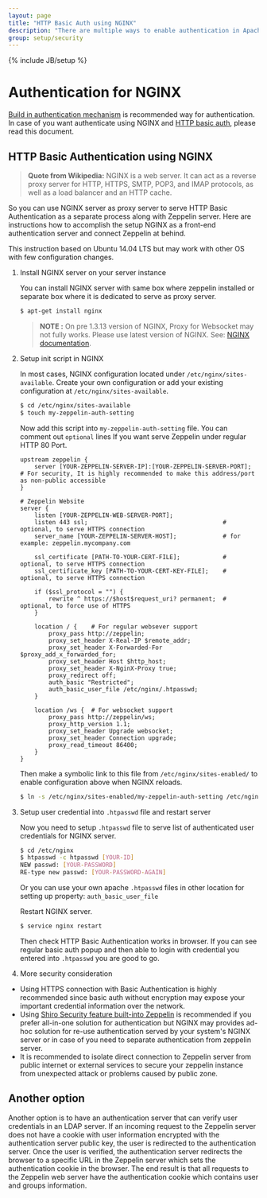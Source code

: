 ```yaml
---
layout: page
title: "HTTP Basic Auth using NGINX"
description: "There are multiple ways to enable authentication in Apache Zeppelin. This page describes HTTP basic auth using NGINX."
group: setup/security
---
```

<!--
Licensed under the Apache License, Version 2.0 (the "License");
you may not use this file except in compliance with the License.
You may obtain a copy of the License at

http://www.apache.org/licenses/LICENSE-2.0

Unless required by applicable law or agreed to in writing, software
distributed under the License is distributed on an "AS IS" BASIS,
WITHOUT WARRANTIES OR CONDITIONS OF ANY KIND, either express or implied.
See the License for the specific language governing permissions and
limitations under the License.
-->
{% include JB/setup %}

# Authentication for NGINX

<div id="toc"></div>

[Build in authentication mechanism](./shiro_authentication.html) is recommended way for authentication. In case of you want authenticate using NGINX and [HTTP basic auth](https://en.wikipedia.org/wiki/Basic_access_authentication), please read this document.

## HTTP Basic Authentication using NGINX

> **Quote from Wikipedia:** NGINX is a web server. It can act as a reverse proxy server for HTTP, HTTPS, SMTP, POP3, and IMAP protocols, as well as a load balancer and an HTTP cache.

So you can use NGINX server as proxy server to serve HTTP Basic Authentication as a separate process along with Zeppelin server.
Here are instructions how to accomplish the setup NGINX as a front-end authentication server and connect Zeppelin at behind.

This instruction based on Ubuntu 14.04 LTS but may work with other OS with few configuration changes.

1. Install NGINX server on your server instance

    You can install NGINX server with same box where zeppelin installed or separate box where it is dedicated to serve as proxy server.

    ```bash
    $ apt-get install nginx
    ```
    > **NOTE :** On pre 1.3.13 version of NGINX, Proxy for Websocket may not fully works. Please use latest version of NGINX. See: [NGINX documentation](https://www.nginx.com/blog/websocket-nginx/).

1. Setup init script in NGINX

    In most cases, NGINX configuration located under `/etc/nginx/sites-available`. Create your own configuration or add your existing configuration at `/etc/nginx/sites-available`.

    ```bash
    $ cd /etc/nginx/sites-available
    $ touch my-zeppelin-auth-setting
    ```

    Now add this script into `my-zeppelin-auth-setting` file. You can comment out `optional` lines If you want serve Zeppelin under regular HTTP 80 Port.

    ```
    upstream zeppelin {
        server [YOUR-ZEPPELIN-SERVER-IP]:[YOUR-ZEPPELIN-SERVER-PORT];   # For security, It is highly recommended to make this address/port as non-public accessible
    }

    # Zeppelin Website
    server {
        listen [YOUR-ZEPPELIN-WEB-SERVER-PORT];
        listen 443 ssl;                                      # optional, to serve HTTPS connection
        server_name [YOUR-ZEPPELIN-SERVER-HOST];             # for example: zeppelin.mycompany.com

        ssl_certificate [PATH-TO-YOUR-CERT-FILE];            # optional, to serve HTTPS connection
        ssl_certificate_key [PATH-TO-YOUR-CERT-KEY-FILE];    # optional, to serve HTTPS connection

        if ($ssl_protocol = "") {
            rewrite ^ https://$host$request_uri? permanent;  # optional, to force use of HTTPS
        }

        location / {    # For regular websever support
            proxy_pass http://zeppelin;
            proxy_set_header X-Real-IP $remote_addr;
            proxy_set_header X-Forwarded-For $proxy_add_x_forwarded_for;
            proxy_set_header Host $http_host;
            proxy_set_header X-NginX-Proxy true;
            proxy_redirect off;
            auth_basic "Restricted";
            auth_basic_user_file /etc/nginx/.htpasswd;
        }

        location /ws {  # For websocket support
            proxy_pass http://zeppelin/ws;
            proxy_http_version 1.1;
            proxy_set_header Upgrade websocket;
            proxy_set_header Connection upgrade;
            proxy_read_timeout 86400;
        }
    }
    ```

    Then make a symbolic link to this file from `/etc/nginx/sites-enabled/` to enable configuration above when NGINX reloads.

    ```bash
    $ ln -s /etc/nginx/sites-enabled/my-zeppelin-auth-setting /etc/nginx/sites-available/my-zeppelin-auth-setting
    ```

1. Setup user credential into `.htpasswd` file and restart server

    Now you need to setup `.htpasswd` file to serve list of authenticated user credentials for NGINX server.

    ```bash
    $ cd /etc/nginx
    $ htpasswd -c htpasswd [YOUR-ID]
    NEW passwd: [YOUR-PASSWORD]
    RE-type new passwd: [YOUR-PASSWORD-AGAIN]
    ```
    Or you can use your own apache `.htpasswd` files in other location for setting up property: `auth_basic_user_file`

    Restart NGINX server.

    ```bash
    $ service nginx restart
    ```
    Then check HTTP Basic Authentication works in browser. If you can see regular basic auth popup and then able to login with credential you entered into `.htpasswd` you are good to go.

1. More security consideration

* Using HTTPS connection with Basic Authentication is highly recommended since basic auth without encryption may expose your important credential information over the network.
* Using [Shiro Security feature built-into Zeppelin](./shiro_authentication.html) is recommended if you prefer all-in-one solution for authentication but NGINX may provides ad-hoc solution for re-use authentication served by your system's NGINX server or in case of you need to separate authentication from zeppelin server.
* It is recommended to isolate direct connection to Zeppelin server from public internet or external services to secure your zeppelin instance from unexpected attack or problems caused by public zone.

## Another option

Another option is to have an authentication server that can verify user credentials in an LDAP server.
If an incoming request to the Zeppelin server does not have a cookie with user information encrypted with the authentication server public key, the user
is redirected to the authentication server. Once the user is verified, the authentication server redirects the browser to a specific URL in the Zeppelin server which sets the authentication cookie in the browser.
The end result is that all requests to the Zeppelin web server have the authentication cookie which contains user and groups information.
